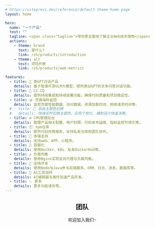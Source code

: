 ```yaml
---
# https://vitepress.dev/reference/default-theme-home-page
layout: home

hero:
  name: "一个产品"
  text: ""
  tagline: <span class="tagline">带你更全面地了解企业Web技术架构</span>
  actions:
    - theme: brand
      text: 是什么?
      link: /zh/products/introduction
    - theme: alt
      text: 项目列表
      link: /zh/products/web-metrics

features:
  - title: 🤖 类GPT对话产品
    details: 基于智谱开源GLM大模型，提供类似GPT的文本问答对话功能。
  - title: 🔄 CI-CD
    details: 提供持续集成和持续部署功能，确保代码质量和项目稳定性。
  - title: 📊 页面指标监控
    details: 监控页面性能数据、访问数据、资源加载时间、网络请求时间等。
  # - title: 🎨 自由主题色切换
  #   details: 快速实时切换主题色，实现个性化、辅助设计快速决策。
  - title: ⚙️ CMS管理后台
    details: 管理产品相关配置、用户权限、代码发布运维、指标监控可视化等。
  - title: 📦 npm仓库
    details: 提供代码托管服务，支持私有仓库和团队协作。
  - title: 📱 多端支持
    details: 支持web、APP、小程序。
  - title: 🐳 容器化
    details: 使用Docker、K8s、私有DockerHub等。
  - title: ⚖️ 负载均衡
    details: 使用Nginx实现反向代理与负载均衡。
  - title: 🔧 全栈开发
    details: 使用Node与Java参与后端服务、ORM、日志、消息、数据库等。
  - title: 🧠 AI工具加持
    details: AI编辑器与插件加速产品开发。
  - title: ✨ 更多
    details: 更多功能请许愿。
---
```


<!-- 全局样式 -->
<style>
:root {
  --vp-home-hero-name-color: transparent;
  --vp-home-hero-name-background: -webkit-linear-gradient(120deg, #14C9C9, #9254DE);
  --vp-c-brand-3: #9254DE;
  --vp-c-brand-2: rgba(146, 84, 222, 0.8);
  --vp-c-brand-1: #9254DE;
}

.tagline {
  font-family: 'Monaco';
  font-style: italic;
  font-size: 18px;
  color: #909399;
}

body {
  font-family: sans-serif, system-ui, 'Microsoft YaHei';
}
</style>

<!-- 团队 -->
<script setup>
import { VPTeamMembers } from 'vitepress/theme'

const members = [
  {
    avatar: 'https://avatars.githubusercontent.com/u/48544820?v=4',
    name: 'ThinkMars',
    // title: 'Creator',
    links: [
      { icon: 'github', link: 'https://github.com/ThinkMars' },
      { icon: 'juejin', link: 'https://juejin.cn/user/3879490951318654' }
    ]
  },
]
</script>

<h2 align="center">团队</h2>
<p align="center">欢迎加入我们~</p>
<p align="center">
  <VPTeamMembers size="small" :members="members" />
</p>
